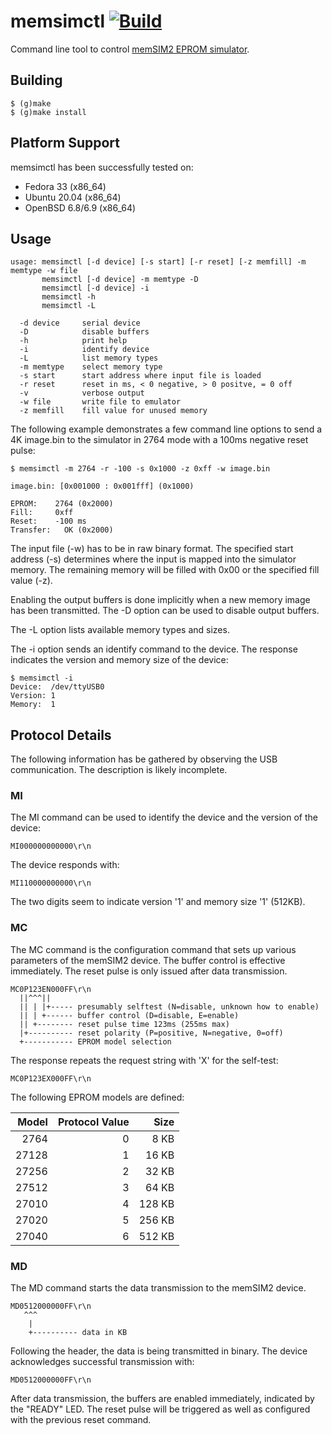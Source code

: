 # memsimctl [![Build](https://github.com/ra1fh/memsimctl/actions/workflows/build.yml/badge.svg)](https://github.com/ra1fh/memsimctl/actions/workflows/build.yml)

Command line tool to control
[memSIM2 EPROM simulator](http://momik.pl/memsim.htm).

## Building

    $ (g)make
    $ (g)make install

## Platform Support

memsimctl has been successfully tested on:

 * Fedora 33 (x86_64)
 * Ubuntu 20.04 (x86_64)
 * OpenBSD 6.8/6.9 (x86_64)

## Usage

    usage: memsimctl [-d device] [-s start] [-r reset] [-z memfill] -m memtype -w file
           memsimctl [-d device] -m memtype -D
           memsimctl [-d device] -i
           memsimctl -h
           memsimctl -L
    
      -d device     serial device
      -D            disable buffers
      -h            print help
      -i            identify device
      -L            list memory types
      -m memtype    select memory type
      -s start      start address where input file is loaded
      -r reset      reset in ms, < 0 negative, > 0 positve, = 0 off
      -v            verbose output
      -w file       write file to emulator
      -z memfill    fill value for unused memory

The following example demonstrates a few command line options to send
a 4K image.bin to the simulator in 2764 mode with a 100ms negative
reset pulse:

    $ memsimctl -m 2764 -r -100 -s 0x1000 -z 0xff -w image.bin
    
    image.bin: [0x001000 : 0x001fff] (0x1000)
    
    EPROM:    2764 (0x2000)
    Fill:     0xff
    Reset:    -100 ms
    Transfer:   OK (0x2000)

The input file (-w) has to be in raw binary format. The specified
start address (-s) determines where the input is mapped into the
simulator memory.  The remaining memory will be filled with 0x00 or
the specified fill value (-z).

Enabling the output buffers is done implicitly when a new memory image
has been transmitted. The -D option can be used to disable output
buffers.

The -L option lists available memory types and sizes.

The -i option sends an identify command to the device. The response
indicates the version and memory size of the device:

    $ memsimctl -i
    Device:  /dev/ttyUSB0
    Version: 1
    Memory:  1

## Protocol Details

The following information has be gathered by observing the USB
communication. The description is likely incomplete.

### MI

The MI command can be used to identify the device and the version of
the device:

    MI000000000000\r\n

The device responds with:

    MI110000000000\r\n

The two digits seem to indicate version '1' and memory size '1'
(512KB).

### MC

The MC command is the configuration command that sets up various
parameters of the memSIM2 device. The buffer control is effective
immediately. The reset pulse is only issued after data transmission.

    MC0P123EN000FF\r\n
      ||^^^||
      || | |+----- presumably selftest (N=disable, unknown how to enable)
      || | +------ buffer control (D=disable, E=enable)
      || +-------- reset pulse time 123ms (255ms max)
      |+---------- reset polarity (P=positive, N=negative, 0=off)
      +----------- EPROM model selection

The response repeats the request string with 'X' for the self-test:

    MC0P123EX000FF\r\n

The following EPROM models are defined:

Model  | Protocol Value | Size
------:|---------------:|-------:
 2764  |             0  |   8 KB
27128  |             1  |  16 KB
27256  |             2  |  32 KB
27512  |             3  |  64 KB
27010  |             4  | 128 KB
27020  |             5  | 256 KB
27040  |             6  | 512 KB

### MD

The MD command starts the data transmission to the memSIM2 device.

    MD0512000000FF\r\n
       ^^^
        |
        +---------- data in KB

Following the header, the data is being transmitted in binary. The
device acknowledges successful transmission with:

    MD0512000000FF\r\n

After data transmission, the buffers are enabled immediately,
indicated by the "READY" LED. The reset pulse will be triggered as
well as configured with the previous reset command.

